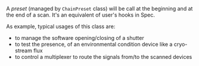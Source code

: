 

A *preset* (managed by `ChainPreset` class) will be call at the
beginning and at the end of a scan. It's an equivalent of user's hooks
in Spec.


As example, typical usages of this class are:

* to manage the software opening/closing of a shutter
* to test the presence, of an environmental condition device like a cryo-stream flux
* to control a multiplexer to route the signals from/to the scanned devices






